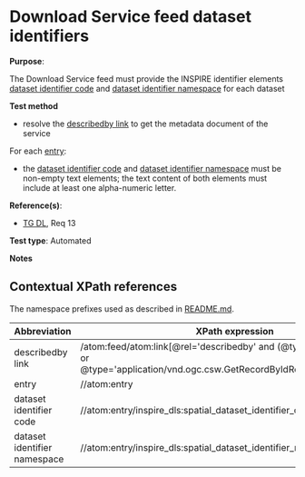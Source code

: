 # Download Service feed dataset identifiers

**Purpose**:

The Download Service feed must provide the INSPIRE identifier elements [dataset identifier code](#datasetidentifiercode) and [dataset identifier namespace](#datasetidentifiernamespace) for each dataset

 **Test method**

* resolve the [describedby link](#describedbylink) to get the metadata document of the service

For each [entry](#entry):
* the [dataset identifier code](#datasetidentifiercode) and [dataset identifier namespace](#datasetidentifiernamespace) must be non-empty text elements; the text content of both elements must include at least one alpha-numeric letter.

**Reference(s)**:

* [TG DL](README.md#ref_TG_DL), Req 13

**Test type**: Automated

**Notes**

## Contextual XPath references

The namespace prefixes used as described in [README.md](README.md#namespaces).

Abbreviation                                               |  XPath expression
---------------------------------------------------------- | -------------------------------------------------------------------------
describedby link <a name="describedbylink"></a> | /atom:feed/atom:link[@rel='describedby' and (@type='application/xml' or @type='application/vnd.ogc.csw.GetRecordByIdResponse_xml')]/@href
entry <a name="entry"></a> | //atom:entry
dataset identifier code <a name="datasetidentifiercode"></a> | //atom:entry/inspire_dls:spatial_dataset_identifier_code
dataset identifier namespace <a name="datasetidentifiernamespace"></a> | //atom:entry/inspire_dls:spatial_dataset_identifier_namespace
